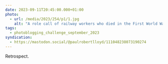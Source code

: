 ```yaml
---
date: 2023-09-11T20:45:00.000+01:00
photo:
  - url: /media/2023/254/p1/1.jpg
    alt: "A role call of railway workers who died in the First World War, under the title ‘Their name liveth for evermore’."
tags:
  - photoblogging_challenge_september_2023
syndication:
  - https://mastodon.social/@paulrobertlloyd/111048238073190274
---
```


Retrospect.
